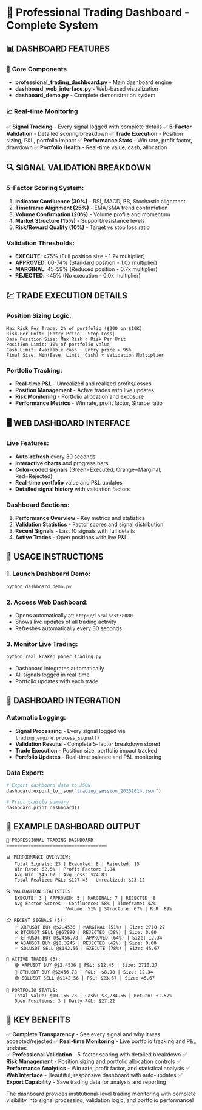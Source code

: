 🎯 Professional Trading Dashboard - Complete System
=================================================

## 📊 DASHBOARD FEATURES

### 🎯 **Core Components**
- **professional_trading_dashboard.py** - Main dashboard engine
- **dashboard_web_interface.py** - Web-based visualization  
- **dashboard_demo.py** - Complete demonstration system

### 📈 **Real-time Monitoring**
✅ **Signal Tracking** - Every signal logged with complete details
✅ **5-Factor Validation** - Detailed scoring breakdown
✅ **Trade Execution** - Position sizing, P&L, portfolio impact
✅ **Performance Stats** - Win rate, profit factor, drawdown
✅ **Portfolio Health** - Real-time value, cash, allocation

## 🔍 **SIGNAL VALIDATION BREAKDOWN**

### **5-Factor Scoring System:**
1. **Indicator Confluence (30%)** - RSI, MACD, BB, Stochastic alignment
2. **Timeframe Alignment (25%)** - EMA/SMA trend confirmation  
3. **Volume Confirmation (20%)** - Volume profile and momentum
4. **Market Structure (15%)** - Support/resistance levels
5. **Risk/Reward Quality (10%)** - Target vs stop loss ratio

### **Validation Thresholds:**
- **EXECUTE**: ≥75% (Full position size - 1.2x multiplier)
- **APPROVED**: 60-74% (Standard position - 1.0x multiplier)  
- **MARGINAL**: 45-59% (Reduced position - 0.7x multiplier)
- **REJECTED**: <45% (No execution - 0.0x multiplier)

## 💹 **TRADE EXECUTION DETAILS**

### **Position Sizing Logic:**
```
Max Risk Per Trade: 2% of portfolio ($200 on $10K)
Risk Per Unit: |Entry Price - Stop Loss|
Base Position Size: Max Risk ÷ Risk Per Unit
Position Limit: 10% of portfolio value
Cash Limit: Available cash ÷ Entry price × 95%
Final Size: Min(Base, Limit, Cash) × Validation Multiplier
```

### **Portfolio Tracking:**
- **Real-time P&L** - Unrealized and realized profits/losses
- **Position Management** - Active trades with live updates
- **Risk Monitoring** - Portfolio allocation and exposure
- **Performance Metrics** - Win rate, profit factor, Sharpe ratio

## 🖥️ **WEB DASHBOARD INTERFACE**

### **Live Features:**
- **Auto-refresh** every 30 seconds
- **Interactive charts** and progress bars
- **Color-coded signals** (Green=Executed, Orange=Marginal, Red=Rejected)
- **Real-time portfolio** value and P&L updates
- **Detailed signal history** with validation factors

### **Dashboard Sections:**
1. **Performance Overview** - Key metrics and statistics
2. **Validation Statistics** - Factor scores and signal distribution
3. **Recent Signals** - Last 10 signals with full details
4. **Active Trades** - Open positions with live P&L

## 🚀 **USAGE INSTRUCTIONS**

### **1. Launch Dashboard Demo:**
```bash
python dashboard_demo.py
```

### **2. Access Web Dashboard:**
- Opens automatically at: `http://localhost:8080`
- Shows live updates of all trading activity
- Refreshes automatically every 30 seconds

### **3. Monitor Live Trading:**
```bash
python real_kraken_paper_trading.py
```
- Dashboard integrates automatically
- All signals logged in real-time
- Portfolio updates with each trade

## 📱 **DASHBOARD INTEGRATION**

### **Automatic Logging:**
- **Signal Processing** - Every signal logged via `trading_engine.process_signal()`
- **Validation Results** - Complete 5-factor breakdown stored
- **Trade Execution** - Position size, portfolio impact tracked
- **Portfolio Updates** - Real-time balance and P&L monitoring

### **Data Export:**
```python
# Export dashboard data to JSON
dashboard.export_to_json("trading_session_20251014.json")

# Print console summary
dashboard.print_dashboard()
```

## 🎯 **EXAMPLE DASHBOARD OUTPUT**

```
🎯 PROFESSIONAL TRADING DASHBOARD
=====================================

📊 PERFORMANCE OVERVIEW:
   Total Signals: 23 | Executed: 8 | Rejected: 15
   Win Rate: 62.5% | Profit Factor: 1.84
   Avg Win: $45.67 | Avg Loss: $24.83
   Total Realized P&L: $127.45 | Unrealized: $23.12

🔍 VALIDATION STATISTICS:
   EXECUTE: 3 | APPROVED: 5 | MARGINAL: 7 | REJECTED: 8
   Avg Factor Scores - Confluence: 58% | Timeframe: 42%
                      Volume: 51% | Structure: 67% | R:R: 89%

📋 RECENT SIGNALS (5):
   ✅ XRPUSDT BUY @$2.4536 | MARGINAL (51%) | Size: 2710.27
   ❌ BTCUSDT SELL @$67890 | REJECTED (38%) | Size: 0.00
   ✅ ETHUSDT BUY @$2456.78 | APPROVED (64%) | Size: 12.34
   ❌ ADAUSDT BUY @$0.3245 | REJECTED (42%) | Size: 0.00
   ✅ SOLUSDT SELL @$142.56 | EXECUTE (78%) | Size: 45.67

🔄 ACTIVE TRADES (3):
   🟢 XRPUSDT BUY @$2.4536 | P&L: $12.45 | Size: 2710.27
   🔴 ETHUSDT BUY @$2456.78 | P&L: -$8.90 | Size: 12.34
   🟢 SOLUSDT SELL @$142.56 | P&L: $23.67 | Size: 45.67

💼 PORTFOLIO STATUS:
   Total Value: $10,156.78 | Cash: $3,234.56 | Return: +1.57%
   Open Positions: 3 | Daily P&L: $27.22
```

## 🌟 **KEY BENEFITS**

✅ **Complete Transparency** - See every signal and why it was accepted/rejected
✅ **Real-time Monitoring** - Live portfolio tracking and P&L updates  
✅ **Professional Validation** - 5-factor scoring with detailed breakdown
✅ **Risk Management** - Position sizing and portfolio allocation controls
✅ **Performance Analytics** - Win rate, profit factor, and statistical analysis
✅ **Web Interface** - Beautiful, responsive dashboard with auto-updates
✅ **Export Capability** - Save trading data for analysis and reporting

The dashboard provides institutional-level trading monitoring with complete visibility into signal processing, validation logic, and portfolio performance!